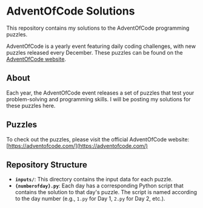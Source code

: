 # AdventOfCode Solutions

This repository contains my solutions to the AdventOfCode programming puzzles.

AdventOfCode is a yearly event featuring daily coding challenges, with new puzzles released every December. These puzzles can be found on the [AdventOfCode website](https://adventofcode.com/).

## About

Each year, the AdventOfCode event releases a set of puzzles that test your problem-solving and programming skills. I will be posting my solutions for these puzzles here.

## Puzzles

To check out the puzzles, please visit the official AdventOfCode website:  
[https://adventofcode.com/](https://adventofcode.com/)

## Repository Structure

- **`inputs/`**: This directory contains the input data for each puzzle.
- **`{numberofday}.py`**: Each day has a corresponding Python script that contains the solution to that day's puzzle. The script is named according to the day number (e.g., `1.py` for Day 1, `2.py` for Day 2, etc.).
